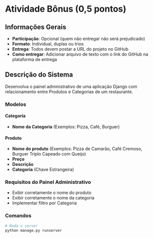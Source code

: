 # Atividade Bônus (0,5 pontos)

## Informações Gerais
- **Participação**: Opcional (quem não entregar não será prejudicado)
- **Formato**: Individual, duplas ou trios
- **Entrega**: Todos devem postar a URL do projeto no GitHub
- **Como entregar**: Adicionar arquivo de texto com o link do GitHub na plataforma de entrega

## Descrição do Sistema
Desenvolva o painel administrativo de uma aplicação Django com relacionamento entre Produtos e Categorias de um restaurante.

### Modelos

#### Categoria
- **Nome da Categoria** (Exemplos: Pizza, Café, Burguer)

#### Produto
- **Nome do produto** (Exemplos: Pizza de Camarão, Café Cremoso, Burguer Triplo Capeado com Queijo)
- **Preço**
- **Descrição**
- **Categoria** (Chave Estrangeira)

### Requisitos do Painel Administrativo
- Exibir corretamente o nome do produto
- Exibir corretamente o nome da categoria
- Implementar filtro por Categoria

### Comandos
```bash
# Roda o server
python manage.py runserver
```